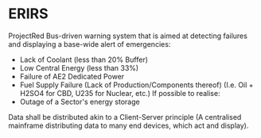 # ERIRS

ProjectRed Bus-driven warning system that is aimed at detecting failures and displaying a base-wide alert of emergencies:
- Lack of Coolant (less than 20% Buffer)
- Low Central Energy (less than 33%)
- Failure of AE2 Dedicated Power 
- Fuel Supply Failure (Lack of Production/Components thereof)
	(I.e. Oil + H2SO4 for CBD, U235 for Nuclear, etc.)
If possible to realise:
- Outage of a Sector's energy storage

Data shall be distributed akin to a Client-Server principle (A centralised mainframe distributing data to many end devices, which act and display).
